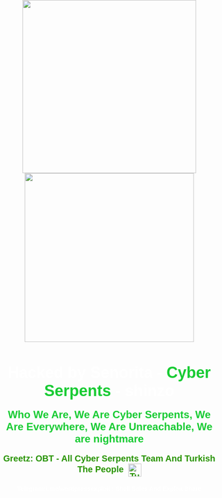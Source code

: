 <!DOCTYPE html>
<html lang="en">
<head>
  <meta charset="UTF-8">
  <meta name="viewport" content="width=device-width, initial-scale=1.0">
  <title>Hacked by Senorita</title>
  <link rel="icon" href="https://i.hizliresim.com/n7bf838.png" type="image/x-icon">
  <meta name="description" content="Hacked By Senorita Cyber Serpents Hack Team">
  <link href="https://fonts.googleapis.com/css?family=Nunito:400,700&display=swap" rel="stylesheet">
  <link rel="stylesheet" href="https://cdnjs.cloudflare.com/ajax/libs/font-awesome/5.15.4/css/all.min.css">
  <style>
    body {
      font-family: 'Nunito', sans-serif;
      color: #fff;
      text-align: center;
      overflow: hidden; 
      margin: 0; 
      padding: 0;
      background: url('https://i.hizliresim.com/tm3qiiz.gif') no-repeat center center fixed;
      background-size: cover;
    }
    #particles-js {
      position: fixed;
      width: 100%;
      height: 100%;
      z-index: -1;
    }
    .container {
      position: relative;
      z-index: 1; 
      padding-bottom: 50px; 
    }
    h1 {
      font-size: 36px;
      margin-bottom: 20px;
    }
    h1 span {
      color: #18CB33; 
    }
    h2 {
      font-size: 24px;
      color: #18CB33;
      margin-top: 20px;
    }
    h3 {
      font-size: 20px;
      color: transparent;
      animation: glow 2s infinite alternate;
      margin-top: 20px;
    }
    @keyframes glow {
      0% {
        color: green;
      }
      25% {
        color: yellow;
      }
      50% {
        color: red;
      }
      75% {
        color: blue;
      }
      100% {
        color: white;
      }
    }
    .glow-on-hover {
      width: 220px;
      height: 50px;
      border: none;
      outline: none;
      color: #fff;
      background: #111;
      cursor: pointer;
      position: relative;
      z-index: 0;
      border-radius: 10px;
      overflow: hidden;
      margin-top: 20px;
      font-size: 18px;
      letter-spacing: 1px;
    }
    .glow-on-hover:before {
      content: '';
      background: linear-gradient(45deg, #ff0000, #ff7300, #fffb00, #48ff00, #00ffd5, #002bff, #7a00ff, #ff00c8, #ff0000);
      position: absolute;
      top: -2px;
      left: -2px;
      background-size: 400%;
      z-index: -1;
      filter: blur(5px);
      width: calc(100% + 4px);
      height: calc(100% + 4px);
      animation: glowing 20s linear infinite;
      opacity: 0;
      transition: opacity .3s ease-in-out;
      border-radius: 10px;
    }
    .glow-on-hover:active {
      color: #000;
    }
    .glow-on-hover:hover:before {
      opacity: 1;
    }
    .flag {
      width: 30px;
      height: auto;
      vertical-align: middle;
      margin-left: 5px;
    }

    .animated-icon {
      font-size: 36px;
      animation: float 3s ease-in-out infinite;
    }
    @keyframes float {
      0%, 100% {
        transform: translateY(0);
      }
      50% {
        transform: translateY(-10px);
      }
    }
  </style>
</head>
<body>
  <div id="particles-js"></div>
  <div class="container">
    <img src="https://i.hizliresim.com/n7bf838.png" height="400" align="middle" border="0">
    <img src="https://i.hizliresim.com/24ubksj.png" height="390" align="middle" border="0"><br> 
    <center>
      <h1>Hacked by Senorita - <span>Cyber Serpents</span> - shinzo</h1>
      <h2>Who We Are, We Are Cyber Serpents, We Are Everywhere, We Are Unreachable, We are nightmare</h2>
      <h3>Greetz: OBT - All Cyber Serpents Team And Turkish The People <img src="https://cdn.countryflags.com/thumbs/turkey/flag-wave-250.png" alt="Turkish Flag" class="flag"></h3>
      <h4>Telegram:t.me/wordpressexploit : Shell Sales And Exploit Share</h4>
      <i class="fas fa-code animated-icon"></i>
      <i class="fas fa-lock animated-icon"></i>
      <i class="fas fa-skull-crossbones animated-icon"></i>
    </center>
  </div>
  <audio autoplay src="https://b.top4top.io/m_3031r982x1.mp3" type="audio/mpeg"></audio>

  <script src="https://cdn.jsdelivr.net/npm/particles.js"></script>
  <script>
    particlesJS("particles-js", {
      "particles": {
        "number": {
          "value": 50,
          "density": {
            "enable": true,
            "value_area": 800
          }
        },
        "color": {
          "value": "#18CB33"
        },
        "shape": {
          "type": "circle", 
        },
        "opacity": {
          "value": 0.5, 
          "random": false,
          "anim": {
            "enable": false
          }
        },
        "size": {
          "value": 3 
        },
        "move": {
          "enable": true,
          "speed": 1, 
          "direction": "none", 
          "random": true, 
          "straight": false,
          "out_mode": "out",
          "bounce": false,
          "attract": {
            "enable": false,
            "rotateX": 600,
            "rotateY": 1200
          }
        }
      },
      "interactivity": {
        "events": {
          "onhover": {
            "enable": false
          },
          "onclick": {
            "enable": false
          },
          "resize": true
        }
      },
      "retina_detect": true
    });
  </script>
  <script>
    document.addEventListener('contextmenu', event => event.preventDefault());
    document.onkeydown = function(e) {
      if (e.ctrlKey && (e.keyCode === 85)) {
        return false;
      }
    };
  </script>
</body>
</html>
